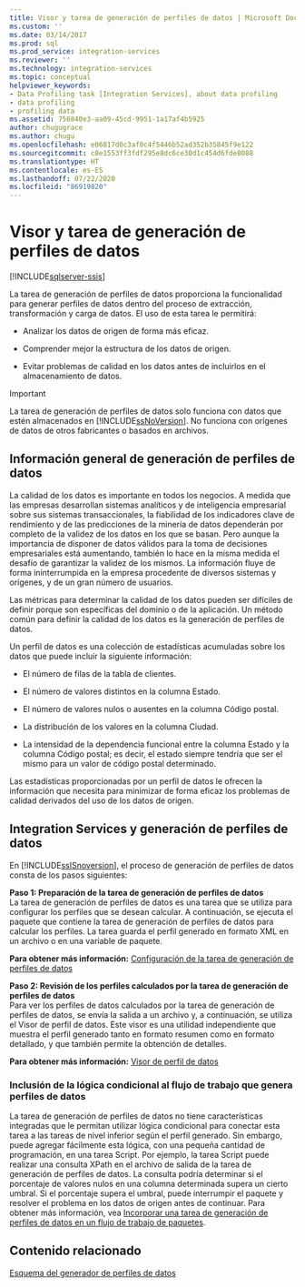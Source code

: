 ```yaml
---
title: Visor y tarea de generación de perfiles de datos | Microsoft Docs
ms.custom: ''
ms.date: 03/14/2017
ms.prod: sql
ms.prod_service: integration-services
ms.reviewer: ''
ms.technology: integration-services
ms.topic: conceptual
helpviewer_keywords:
- Data Profiling task [Integration Services], about data profiling
- data profiling
- profiling data
ms.assetid: 756840e3-aa09-45cd-9951-1a17af4b5925
author: chugugrace
ms.author: chugu
ms.openlocfilehash: e06817d0c3af0c4f5446b52ad352b35845f9e122
ms.sourcegitcommit: c8e1553ff3fdf295e8dc6ce30d1c454d6fde8088
ms.translationtype: HT
ms.contentlocale: es-ES
ms.lasthandoff: 07/22/2020
ms.locfileid: "86919820"
---
```

# <a name="data-profiling-task-and-viewer"></a>Visor y tarea de generación de perfiles de datos

[!INCLUDE[sqlserver-ssis](../../includes/applies-to-version/sqlserver-ssis.md)]


  La tarea de generación de perfiles de datos proporciona la funcionalidad para generar perfiles de datos dentro del proceso de extracción, transformación y carga de datos. El uso de esta tarea le permitirá:  
  
-   Analizar los datos de origen de forma más eficaz.  
  
-   Comprender mejor la estructura de los datos de origen.  
  
-   Evitar problemas de calidad en los datos antes de incluirlos en el almacenamiento de datos.  
  
> [!IMPORTANT]  
>  La tarea de generación de perfiles de datos solo funciona con datos que estén almacenados en [!INCLUDE[ssNoVersion](../../includes/ssnoversion-md.md)]. No funciona con orígenes de datos de otros fabricantes o basados en archivos.  
  
## <a name="data-profiling-overview"></a>Información general de generación de perfiles de datos  
 La calidad de los datos es importante en todos los negocios. A medida que las empresas desarrollan sistemas analíticos y de inteligencia empresarial sobre sus sistemas transaccionales, la fiabilidad de los indicadores clave de rendimiento y de las predicciones de la minería de datos dependerán por completo de la validez de los datos en los que se basan. Pero aunque la importancia de disponer de datos válidos para la toma de decisiones empresariales está aumentando, también lo hace en la misma medida el desafío de garantizar la validez de los mismos. La información fluye de forma ininterrumpida en la empresa procedente de diversos sistemas y orígenes, y de un gran número de usuarios.  
  
 Las métricas para determinar la calidad de los datos pueden ser difíciles de definir porque son específicas del dominio o de la aplicación. Un método común para definir la calidad de los datos es la generación de perfiles de datos.  
  
 Un perfil de datos es una colección de estadísticas acumuladas sobre los datos que puede incluir la siguiente información:  
  
-   El número de filas de la tabla de clientes.  
  
-   El número de valores distintos en la columna Estado.  
  
-   El número de valores nulos o ausentes en la columna Código postal.  
  
-   La distribución de los valores en la columna Ciudad.  
  
-   La intensidad de la dependencia funcional entre la columna Estado y la columna Código postal; es decir, el estado siempre tendría que ser el mismo para un valor de código postal determinado.  
  
 Las estadísticas proporcionadas por un perfil de datos le ofrecen la información que necesita para minimizar de forma eficaz los problemas de calidad derivados del uso de los datos de origen.  
  
## <a name="integration-services-and-data-profiling"></a>Integration Services y generación de perfiles de datos  
 En [!INCLUDE[ssISnoversion](../../includes/ssisnoversion-md.md)], el proceso de generación de perfiles de datos consta de los pasos siguientes:  
  
 **Paso 1: Preparación de la tarea de generación de perfiles de datos**  
 La tarea de generación de perfiles de datos es una tarea que se utiliza para configurar los perfiles que se desean calcular. A continuación, se ejecuta el paquete que contiene la tarea de generación de perfiles de datos para calcular los perfiles. La tarea guarda el perfil generado en formato XML en un archivo o en una variable de paquete.  
  
 **Para obtener más información:** [Configuración de la tarea de generación de perfiles de datos](../../integration-services/control-flow/setup-of-the-data-profiling-task.md)  
  
 **Paso 2: Revisión de los perfiles calculados por la tarea de generación de perfiles de datos**  
 Para ver los perfiles de datos calculados por la tarea de generación de perfiles de datos, se envía la salida a un archivo y, a continuación, se utiliza el Visor de perfil de datos. Este visor es una utilidad independiente que muestra el perfil generado tanto en formato resumen como en formato detallado, y que también permite la obtención de detalles.  
  
 **Para obtener más información:** [Visor de perfil de datos](../../integration-services/control-flow/data-profile-viewer.md)  
  
### <a name="addition-of-conditional-logic-to-the-data-profiling-workflow"></a>Inclusión de la lógica condicional al flujo de trabajo que genera perfiles de datos  
 La tarea de generación de perfiles de datos no tiene características integradas que le permitan utilizar lógica condicional para conectar esta tarea a las tareas de nivel inferior según el perfil generado. Sin embargo, puede agregar fácilmente esta lógica, con una pequeña cantidad de programación, en una tarea Script. Por ejemplo, la tarea Script puede realizar una consulta XPath en el archivo de salida de la tarea de generación de perfiles de datos. La consulta podría determinar si el porcentaje de valores nulos en una columna determinada supera un cierto umbral. Si el porcentaje supera el umbral, puede interrumpir el paquete y resolver el problema en los datos de origen antes de continuar. Para obtener más información, vea [Incorporar una tarea de generación de perfiles de datos en un flujo de trabajo de paquetes](../../integration-services/control-flow/incorporate-a-data-profiling-task-in-package-workflow.md).  
  
## <a name="related-content"></a>Contenido relacionado  
 [Esquema del generador de perfiles de datos](https://go.microsoft.com/fwlink/?LinkId=251524)  
  
  
